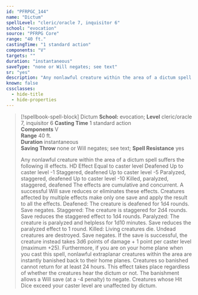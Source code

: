 ```yaml
---
id: "PFRPGC_144"
name: "Dictum"
spellLevel: "cleric/oracle 7, inquisitor 6"
school: "evocation"
source: "PFRPG Core"
range: "40 ft."
castingTime: "1 standard action"
components: "V"
targets: ""
duration: "instantaneous"
saveType: "none or Will negates; see text"
sr: "yes"
description: "Any nonlawful creature within the area of a dictum spell suffers the following ill effects. HD Effect Equal to caster level Deafened Up to caster level -1 Staggered, deafened Up to caster level -5 Paralyzed, staggered, deafened Up to caster level -10 Killed, paralyzed, staggered, deafened The effects are cumulative and concurrent. A successful Will save reduces or eliminates these effects. Creatures affected by multiple effects make only one save and apply the result to all the effects. Deafened: The creature is deafened for 1d4 rounds. Save negates. Staggered: The creature is staggered for 2d4 rounds. Save reduces the staggered effect to 1d4 rounds. Paralyzed: The creature is paralyzed and helpless for 1d10 minutes. Save reduces the paralyzed effect to 1 round. Killed: Living creatures die. Undead creatures are destroyed. Save negates. If the save is successful, the creature instead takes 3d6 points of damage + 1 point per caster level (maximum +25). Furthermore, if you are on your home plane when you cast this spell, nonlawful extraplanar creatures within the area are instantly banished back to their home planes. Creatures so banished cannot return for at least 24 hours. This effect takes place regardless of whether the creatures hear the dictum or not. The banishment allows a Will save (at a -4 penalty) to negate. Creatures whose Hit Dice exceed your caster level are unaffected by dictum."
known: false
cssclasses:
  - hide-title
  - hide-properties
---
```


> [!spellbook-spell-block] Dictum
> **School:** evocation; **Level** cleric/oracle 7, inquisitor 6
> **Casting Time** 1 standard action  
> **Components** V  
> **Range** 40 ft.  
> **Duration** instantaneous  
> **Saving Throw** none or Will negates; see text; **Spell Resistance** yes
> 
> Any nonlawful creature within the area of a dictum spell suffers the following ill effects. HD Effect Equal to caster level Deafened Up to caster level -1 Staggered, deafened Up to caster level -5 Paralyzed, staggered, deafened Up to caster level -10 Killed, paralyzed, staggered, deafened The effects are cumulative and concurrent. A successful Will save reduces or eliminates these effects. Creatures affected by multiple effects make only one save and apply the result to all the effects. Deafened: The creature is deafened for 1d4 rounds. Save negates. Staggered: The creature is staggered for 2d4 rounds. Save reduces the staggered effect to 1d4 rounds. Paralyzed: The creature is paralyzed and helpless for 1d10 minutes. Save reduces the paralyzed effect to 1 round. Killed: Living creatures die. Undead creatures are destroyed. Save negates. If the save is successful, the creature instead takes 3d6 points of damage + 1 point per caster level (maximum +25). Furthermore, if you are on your home plane when you cast this spell, nonlawful extraplanar creatures within the area are instantly banished back to their home planes. Creatures so banished cannot return for at least 24 hours. This effect takes place regardless of whether the creatures hear the dictum or not. The banishment allows a Will save (at a -4 penalty) to negate. Creatures whose Hit Dice exceed your caster level are unaffected by dictum.